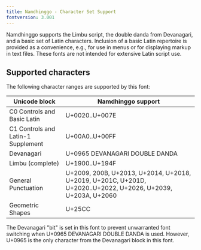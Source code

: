 ```yaml
---
title: Namdhinggo - Character Set Support
fontversion: 3.001
---
```


Namdhinggo supports the Limbu script, the double danda from Devanagari, and a basic set of Latin characters.
Inclusion of a basic Latin repertoire is provided as a convenience, e.g., for use in menus or for displaying markup in text files.
These fonts are not intended for extensive Latin script use.

## Supported characters

The following character ranges are supported by this font:

Unicode block | Namdhinggo support
------------- | ------------------
C0 Controls and Basic Latin|U+0020..U+007E
C1 Controls and Latin-1 Supplement|U+00A0..U+00FF
Devanagari|U+0965 DEVANAGARI DOUBLE DANDA
Limbu (complete)|U+1900..U+194F
General Punctuation|U+2009, 200B, U+2013, U+2014, U+2018, U+2019, U+201C, U+201D, U+2020..U+2022, U+2026, U+2039, U+203A, U+2060
Geometric Shapes|U+25CC

The Devanagari "bit" is set in this font to prevent unwarranted font switching when U+0965 DEVANAGARI DOUBLE DANDA is used.
However, U+0965 is the only character from the Devanagari block in this font.
